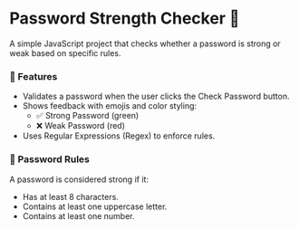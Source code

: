 # Password Strength Checker 🔑
A simple JavaScript project that checks whether a password is strong or weak based on specific rules.

### 🚀 Features
* Validates a password when the user clicks the Check Password button.
* Shows feedback with emojis and color styling:
  * ✅ Strong Password (green)
  * ❌ Weak Password (red)
* Uses Regular Expressions (Regex) to enforce rules.

### 📝 Password Rules
A password is considered strong if it:
* Has at least 8 characters.
* Contains at least one uppercase letter.
* Contains at least one number.
